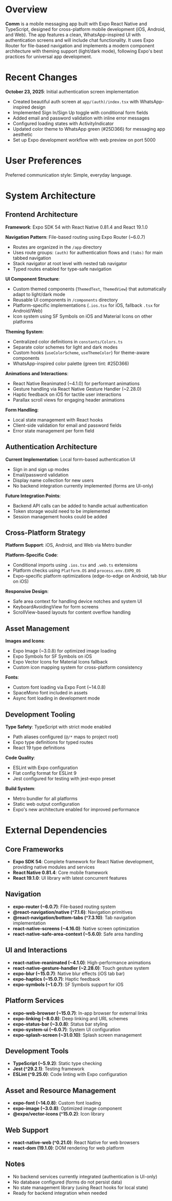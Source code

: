 # Overview

**Comm** is a mobile messaging app built with Expo React Native and TypeScript, designed for cross-platform mobile development (iOS, Android, and Web). The app features a clean, WhatsApp-inspired UI with authentication screens and will include chat functionality. It uses Expo Router for file-based navigation and implements a modern component architecture with theming support (light/dark mode), following Expo's best practices for universal app development.

# Recent Changes

**October 23, 2025**: Initial authentication screen implementation
- Created beautiful auth screen at `app/(auth)/index.tsx` with WhatsApp-inspired design
- Implemented Sign In/Sign Up toggle with conditional form fields
- Added email and password validation with inline error messages
- Configured loading states with ActivityIndicator
- Updated color theme to WhatsApp green (#25D366) for messaging app aesthetic
- Set up Expo development workflow with web preview on port 5000

# User Preferences

Preferred communication style: Simple, everyday language.

# System Architecture

## Frontend Architecture

**Framework**: Expo SDK 54 with React Native 0.81.4 and React 19.1.0

**Navigation Pattern**: File-based routing using Expo Router (~6.0.7)
- Routes are organized in the `/app` directory
- Uses route groups: `(auth)` for authentication flows and `(tabs)` for main tabbed navigation
- Stack navigator at root level with nested tab navigator
- Typed routes enabled for type-safe navigation

**UI Component Structure**:
- Custom themed components (`ThemedText`, `ThemedView`) that automatically adapt to light/dark mode
- Reusable UI components in `/components` directory
- Platform-specific implementations (`.ios.tsx` for iOS, fallback `.tsx` for Android/Web)
- Icon system using SF Symbols on iOS and Material Icons on other platforms

**Theming System**:
- Centralized color definitions in `constants/Colors.ts`
- Separate color schemes for light and dark modes
- Custom hooks (`useColorScheme`, `useThemeColor`) for theme-aware components
- WhatsApp-inspired color palette (green tint: #25D366)

**Animations and Interactions**:
- React Native Reanimated (~4.1.0) for performant animations
- Gesture handling via React Native Gesture Handler (~2.28.0)
- Haptic feedback on iOS for tactile user interactions
- Parallax scroll views for engaging header animations

**Form Handling**:
- Local state management with React hooks
- Client-side validation for email and password fields
- Error state management per form field

## Authentication Architecture

**Current Implementation**: Local form-based authentication UI
- Sign in and sign up modes
- Email/password validation
- Display name collection for new users
- No backend integration currently implemented (forms are UI-only)

**Future Integration Points**:
- Backend API calls can be added to handle actual authentication
- Token storage would need to be implemented
- Session management hooks could be added

## Cross-Platform Strategy

**Platform Support**: iOS, Android, and Web via Metro bundler

**Platform-Specific Code**:
- Conditional imports using `.ios.tsx` and `.web.ts` extensions
- Platform checks using `Platform.OS` and `process.env.EXPO_OS`
- Expo-specific platform optimizations (edge-to-edge on Android, tab blur on iOS)

**Responsive Design**:
- Safe area context for handling device notches and system UI
- KeyboardAvoidingView for form screens
- ScrollView-based layouts for content overflow handling

## Asset Management

**Images and Icons**:
- Expo Image (~3.0.8) for optimized image loading
- Expo Symbols for SF Symbols on iOS
- Expo Vector Icons for Material Icons fallback
- Custom icon mapping system for cross-platform consistency

**Fonts**:
- Custom font loading via Expo Font (~14.0.8)
- SpaceMono font included in assets
- Async font loading in development mode

## Development Tooling

**Type Safety**: TypeScript with strict mode enabled
- Path aliases configured (`@/*` maps to project root)
- Expo type definitions for typed routes
- React 19 type definitions

**Code Quality**:
- ESLint with Expo configuration
- Flat config format for ESLint 9
- Jest configured for testing with jest-expo preset

**Build System**:
- Metro bundler for all platforms
- Static web output configuration
- Expo's new architecture enabled for improved performance

# External Dependencies

## Core Frameworks
- **Expo SDK 54**: Complete framework for React Native development, providing native modules and services
- **React Native 0.81.4**: Core mobile framework
- **React 19.1.0**: UI library with latest concurrent features

## Navigation
- **expo-router (~6.0.7)**: File-based routing system
- **@react-navigation/native (^7.1.6)**: Navigation primitives
- **@react-navigation/bottom-tabs (^7.3.10)**: Tab navigation implementation
- **react-native-screens (~4.16.0)**: Native screen optimization
- **react-native-safe-area-context (~5.6.0)**: Safe area handling

## UI and Interactions
- **react-native-reanimated (~4.1.0)**: High-performance animations
- **react-native-gesture-handler (~2.28.0)**: Touch gesture system
- **expo-blur (~15.0.7)**: Native blur effects (iOS tab bar)
- **expo-haptics (~15.0.7)**: Haptic feedback
- **expo-symbols (~1.0.7)**: SF Symbols support for iOS

## Platform Services
- **expo-web-browser (~15.0.7)**: In-app browser for external links
- **expo-linking (~8.0.8)**: Deep linking and URL schemes
- **expo-status-bar (~3.0.8)**: Status bar styling
- **expo-system-ui (~6.0.7)**: System UI configuration
- **expo-splash-screen (~31.0.10)**: Splash screen management

## Development Tools
- **TypeScript (~5.9.2)**: Static type checking
- **Jest (^29.2.1)**: Testing framework
- **ESLint (^9.25.0)**: Code linting with Expo configuration

## Asset and Resource Management
- **expo-font (~14.0.8)**: Custom font loading
- **expo-image (~3.0.8)**: Optimized image component
- **@expo/vector-icons (^15.0.2)**: Icon library

## Web Support
- **react-native-web (^0.21.0)**: React Native for web browsers
- **react-dom (19.1.0)**: DOM rendering for web platform

## Notes
- No backend services currently integrated (authentication is UI-only)
- No database configured (forms do not persist data)
- No state management library (using React hooks for local state)
- Ready for backend integration when needed